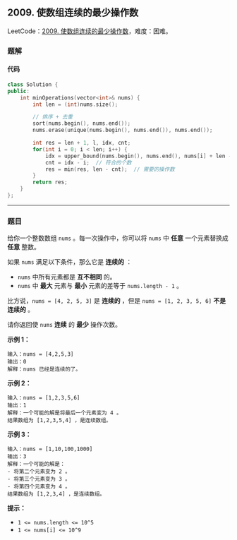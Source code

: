 ## 2009. 使数组连续的最少操作数

LeetCode：[2009. 使数组连续的最少操作数](https://leetcode.cn/problems/minimum-number-of-operations-to-make-array-continuous/)，难度：困难。

### 题解

#### 代码

```c++
class Solution {
public:
    int minOperations(vector<int>& nums) {
        int len = (int)nums.size();

        // 排序 + 去重
        sort(nums.begin(), nums.end());
        nums.erase(unique(nums.begin(), nums.end()), nums.end());

        int res = len + 1, l, idx, cnt;
        for(int i = 0; i < len; i++) {
            idx = upper_bound(nums.begin(), nums.end(), nums[i] + len - 1) - nums.begin();
            cnt = idx - i;  // 符合的个数
            res = min(res, len - cnt);  // 需要的操作数
        }
        return res;
    }
};
```



---



### 题目

给你一个整数数组 `nums` 。每一次操作中，你可以将 `nums` 中 **任意** 一个元素替换成 **任意** 整数。

如果 `nums` 满足以下条件，那么它是 **连续的** ：

- `nums` 中所有元素都是 **互不相同** 的。
- `nums` 中 **最大** 元素与 **最小** 元素的差等于 `nums.length - 1` 。

比方说，`nums = [4, 2, 5, 3]` 是 **连续的** ，但是 `nums = [1, 2, 3, 5, 6]` **不是连续的** 。

请你返回使 `nums` **连续** 的 **最少** 操作次数。

 

**示例 1：**

```
输入：nums = [4,2,5,3]
输出：0
解释：nums 已经是连续的了。
```

**示例 2：**

```
输入：nums = [1,2,3,5,6]
输出：1
解释：一个可能的解是将最后一个元素变为 4 。
结果数组为 [1,2,3,5,4] ，是连续数组。
```

**示例 3：**

```
输入：nums = [1,10,100,1000]
输出：3
解释：一个可能的解是：
- 将第二个元素变为 2 。
- 将第三个元素变为 3 。
- 将第四个元素变为 4 。
结果数组为 [1,2,3,4] ，是连续数组。
```

 

**提示：**

- `1 <= nums.length <= 10^5`
- `1 <= nums[i] <= 10^9`


